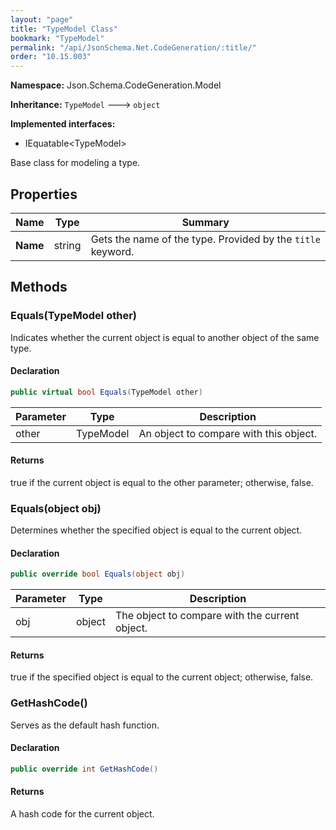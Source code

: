 ```yaml
---
layout: "page"
title: "TypeModel Class"
bookmark: "TypeModel"
permalink: "/api/JsonSchema.Net.CodeGeneration/:title/"
order: "10.15.003"
---
```

**Namespace:** Json.Schema.CodeGeneration.Model

**Inheritance:**
`TypeModel`
 🡒 
`object`

**Implemented interfaces:**

- IEquatable\<TypeModel\>

Base class for modeling a type.

## Properties

| Name | Type | Summary |
|---|---|---|
| **Name** | string | Gets the name of the type.  Provided by the `title` keyword. |

## Methods

### Equals(TypeModel other)

Indicates whether the current object is equal to another object of the same type.

#### Declaration

```c#
public virtual bool Equals(TypeModel other)
```

| Parameter | Type | Description |
|---|---|---|
| other | TypeModel | An object to compare with this object. |


#### Returns

true if the current object is equal to the <paramref name="other">other</paramref> parameter; otherwise, false.

### Equals(object obj)

Determines whether the specified object is equal to the current object.

#### Declaration

```c#
public override bool Equals(object obj)
```

| Parameter | Type | Description |
|---|---|---|
| obj | object | The object to compare with the current object. |


#### Returns

true if the specified object  is equal to the current object; otherwise, false.

### GetHashCode()

Serves as the default hash function.

#### Declaration

```c#
public override int GetHashCode()
```


#### Returns

A hash code for the current object.

